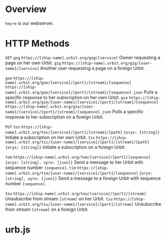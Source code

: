 Overview
===

`%eyre` is our webserver. 


HTTP Methods
===

`GET`
`gog` 
`https://[ship-name].urbit.org/gog/[service]`
Owner requesting a page on her own Urbit.
`gig`
`https://[ship-name].urbit.org/gig/[user-name]/[service]`
Another user requesting a page on a foreign Urbit.

`goe`
`https://[ship-name].urbit.org/goe/[service]/[port]/[stream]/[sequence]`
`https://[ship-name].urbit.org/goe/[service]/[port]/[stream]/[sequence].json`
Pulls a specific response to her subscription on her own Urbit.
`gie`
`https://[ship-name].urbit.org/gie/[user-name]/[service]/[port]/[stream]/[sequence]`
`https://[ship-name].urbit.org/gie/[user-name]/[service]/[port]/[stream]/[sequence].json`
Pulls a specific response to her subscription on a foreign Urbit.

`PUT`
`tos`
`https://[ship-name].urbit.org/tos/[service]/[port]/[stream]/[path]`
`{oryx: [string]}`
Initiate a subscription on her own Urbit.
`tis`
`https://[ship-name].urbit.org/tis/[user-name]/[service]/[port]/[stream]/[path]`
`{oryx: [string]}`
Initiate a subscription on a foreign Urbit.

`tom`
`https://[ship-name].urbit.org/tom/[service]/[port]/[sequence]`
`{oryx: [string], xyro: [json]}`
Send a message to her Urbit with sequence number `[sequence]`.
`tim`
`https://[ship-name].urbit.org/tim/[user-name]/[service]/[port]/[sequence]`
`{oryx: [string], xyro: [json]}`
Send a message to a foreign Urbit with sequence number `[sequence]`.

`tou`
`https://[ship-name].urbit.org/tou/[service]/[port]/[stream]`
Unsubscribe from stream `[stream]` on her Urbit.
`tiu`
`https://[ship-name].urbit.org/tiu/[user-name]/[service]/[port]/[stream]`
Unsubscribe from stream `[stream]` on a foreign Urbit.


urb.js
===